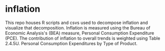 # inflation
This repo houses R scripts and csvs used to decompose inflation and visualize that decomposition. 
Inflation is measured using the Bureau of Economic Analysis's (BEA) measure, Personal Consumption Expenditure (PCE).
The contribution of inflation to overall trends is weighted using Table 2.4.5U. Personal Consumption Expenditures by Type of Product.
